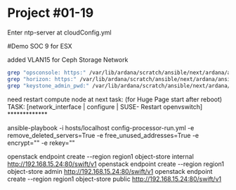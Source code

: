 # Project #01-19
Enter ntp-server at cloudConfig.yml




#Demo SOC 9 for ESX


added VLAN15 for Ceph Storage Network
```bash
grep "opsconsole: https:" /var/lib/ardana/scratch/ansible/next/ardana/ansible/group_vars/all 
grep "horizon: https:" /var/lib/ardana/scratch/ansible/next/ardana/ansible/group_vars/all
grep "keystone_admin_pwd:" /var/lib/ardana/scratch/ansible/next/ardana/ansible/group_vars/entry-scale-kvm-control-plane-1
```

need restart compute node at next task: (for Huge Page start after reboot)
TASK: [network_interface | configure | SUSE- Restart openvswitch] *************

ansible-playbook -i hosts/localhost config-processor-run.yml -e remove_deleted_servers=True -e free_unused_addresses=True -e encrypt="" -e rekey=""


openstack endpoint create --region region1 object-store internal http://192.168.15.24:80/swift/v1
openstack endpoint create --region region1 object-store admin http://192.168.15.24:80/swift/v1
openstack endpoint create --region region1 object-store public http://192.168.15.24:80/swift/v1
